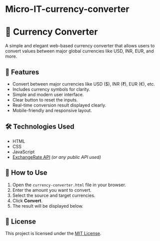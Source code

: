 # Micro-IT-currency-converter
# 💱 Currency Converter

A simple and elegant web-based currency converter that allows users to convert values between major global currencies like USD, INR, EUR, and more.

## 🚀 Features

- Convert between major currencies like USD ($), INR (₹), EUR (€), etc.
- Includes currency symbols for clarity.
- Simple and modern user interface.
- Clear button to reset the inputs.
- Real-time conversion result displayed clearly.
- Mobile-friendly and responsive layout.

## 🛠️ Technologies Used

- HTML
- CSS
- JavaScript
- [ExchangeRate API](https://www.exchangerate-api.com/) *(or any public API used)*

## 🔧 How to Use

1. Open the `currency-converter.html` file in your browser.
2. Enter the amount you want to convert.
3. Select the source and target currencies.
4. Click **Convert**.
5. The result will be displayed below.

## 📄 License

This project is licensed under the [MIT License](./LICENSE).
